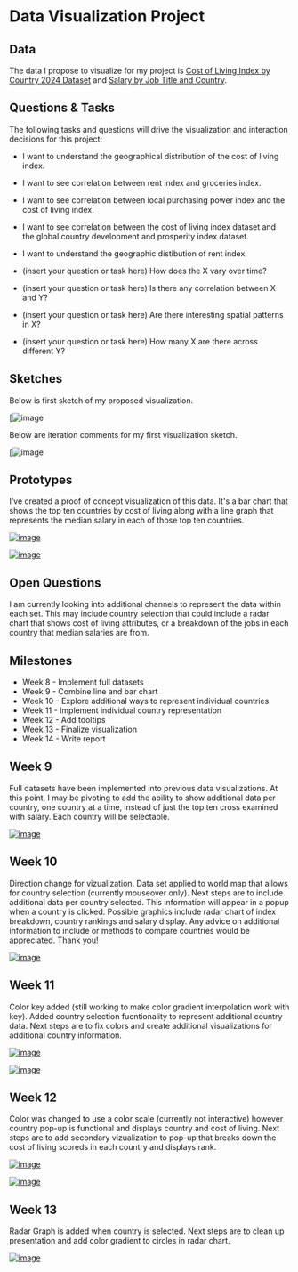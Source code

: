 # Data Visualization Project

## Data

The data I propose to visualize for my project is [Cost of Living Index by Country 2024 Dataset](https://www.kaggle.com/datasets/myrios/cost-of-living-index-by-country-by-number-2024) and [Salary by Job Title and Country](https://www.kaggle.com/datasets/amirmahdiabbootalebi/salary-by-job-title-and-country?select=Salary.csv).

## Questions & Tasks

The following tasks and questions will drive the visualization and interaction decisions for this project:

 * I want to understand the geographical distribution of the cost of living index.
 * I want to see correlation between rent index and groceries index.
 * I want to see correlation between local purchasing power index and the cost of living index.
 * I want to see correlation between the cost of living index dataset and the global country development and prosperity index dataset.
 * I want to understand the geographic distibution of rent index.

 * (insert your question or task here) How does the X vary over time?
 * (insert your question or task here) Is there any correlation between X and Y?
 * (insert your question or task here) Are there interesting spatial patterns in X?
 * (insert your question or task here) How many X are there across different Y?

## Sketches

Below is first sketch of my proposed visualization.

[![image](https://github.com/SJJ418/dataviz-project-proposal/blob/master/salaryVsCostOfLiving.jpg)

Below are iteration comments for my first visualization sketch.

[![image](https://github.com/SJJ418/dataviz-project-proposal/blob/master/salaryVsCostOfLivingIteration.jpg)


## Prototypes

I’ve created a proof of concept visualization of this data. It's a bar chart that shows the top ten countries by cost of living along with a line graph that represents the median salary in each of those top ten countries.

[![image](https://github.com/SJJ418/dataviz-project-proposal/blob/master/costOfLivingIndexTop10.png)](https://vizhub.com/SJJ418/17194ee381f74b17902515e736096d57)

[![image](https://github.com/SJJ418/dataviz-project-proposal/blob/master/medianSalaryTop10.png)](https://vizhub.com/SJJ418/f887f1018b6e41329931308b5ce4c691)


## Open Questions

I am currently looking into additional channels to represent the data within each set. This may include country selection that could include a radar chart that shows cost of living attributes, or a breakdown of the jobs in each country that median salaries are from.

## Milestones

* Week 8   - Implement full datasets
* Week 9   - Combine line and bar chart
* Week 10  - Explore additional ways to represent individual countries
* Week 11  - Implement individual country representation
* Week 12  - Add tooltips
* Week 13  - Finalize visualization
* Week 14  - Write report


## Week 9

Full datasets have been implemented into previous data visualizations. At this point, I may be pivoting to add the ability to show additional data per country, one country at a time, instead of just the top ten cross examined with salary. Each country will be selectable.

[![image](https://github.com/SJJ418/dataviz-project-proposal/blob/master/costOfLivingIndexTop10.png)](https://vizhub.com/SJJ418/cost-of-living-by-country-top-10-rev1?file=index.js&tabs=index.js%7Ecost_of_living_index.csv)

## Week 10

Direction change for vizualization. Data set applied to world map that allows for country selection (currently mouseover only). Next steps are to include additional data per country selected. This information will appear in a popup when a country is clicked. Possible graphics include radar chart of index breakdown, country rankings and salary display. Any advice on additional information to include or methods to compare countries would be appreciated. Thank you!

[![image](costOfLivingIndexWithCountrySelection)](https://vizhub.com/SJJ418/cost-of-living-world-map-with-country-selection?edit=files&file=cost_of_living_index.csv&tabs=map.js%7Eindex.js%7Epackage.json%7Ecost_of_living_index.csv)

## Week 11

Color key added (still working to make color gradient interpolation work with key). Added country selection fucntionality to represent additional country data. Next steps are to fix colors and create additional visualizations for additional country information.


[![image](colorKey)](https://vizhub.com/SJJ418/cost-of-living-world-map-with-country-selection-and-color-scale?mode=embed)


[![image](countryPopUp)](https://vizhub.com/SJJ418/cost-of-living-world-map-with-country-selection-and-color-scale?mode=embed)

## Week 12

Color was changed to use a color scale (currently not interactive) however country pop-up is functional and displays country and cost of living. Next steps are to add secondary vizualization to pop-up that breaks down the cost of living scoreds in each country and displays rank.

[![image](costOfLivingColorScale.png)](https://vizhub.com/SJJ418/cost-of-living-map-with-colorscale-and-country-pop-up?mode=embed)


[![image](countryCostOfLivingPopUp.png)](https://vizhub.com/SJJ418/cost-of-living-map-with-colorscale-and-country-pop-up?mode=embed)

## Week 13

Radar Graph is added when country is selected. Next steps are to clean up presentation and add color gradient to circles in radar chart.

[![image](costOfLivingRadarChart.png)](https://vizhub.com/SJJ418/cost-of-living-map-with-radar-chart-pop-up?mode=embed)


